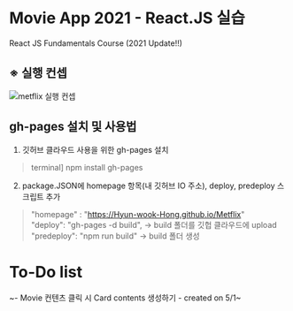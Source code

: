 # Movie App 2021 - React.JS 실습

React JS Fundamentals Course (2021 Update!!)

## ※ 실행 컨셉
![metflix 실행 컨셉](https://user-images.githubusercontent.com/61657215/116801264-1fd2cf80-ab43-11eb-9705-ffd2258a32f1.JPG)


## gh-pages 설치 및 사용법
1) 깃허브 클라우드 사용을 위한 gh-pages 설치
> terminal] npm install gh-pages

2) package.JSON에 homepage 항목(내 깃허브 IO 주소), deploy, predeploy 스크립트 추가  
> "homepage" : "https://Hyun-wook-Hong.github.io/Metflix"  
> "deploy": "gh-pages -d build", → build 폴더를 깃헙 클라우드에 upload  
> "predeploy": "npm run build"  → build 폴더 생성  
   
# To-Do list
~- Movie 컨텐츠 클릭 시 Card contents 생성하기 - created on 5/1~

